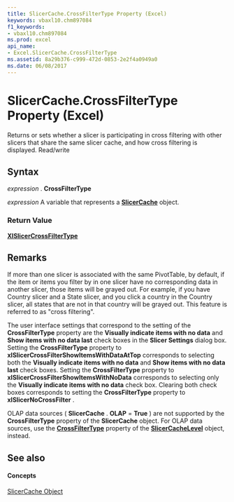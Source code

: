 ```yaml
---
title: SlicerCache.CrossFilterType Property (Excel)
keywords: vbaxl10.chm897084
f1_keywords:
- vbaxl10.chm897084
ms.prod: excel
api_name:
- Excel.SlicerCache.CrossFilterType
ms.assetid: 8a29b376-c999-472d-0853-2e2f4a0949a0
ms.date: 06/08/2017
---
```



# SlicerCache.CrossFilterType Property (Excel)

Returns or sets whether a slicer is participating in cross filtering with other slicers that share the same slicer cache, and how cross filtering is displayed. Read/write


## Syntax

 _expression_ . **CrossFilterType**

 _expression_ A variable that represents a **[SlicerCache](Excel.SlicerCache.md)** object.


### Return Value

 **[XlSlicerCrossFilterType](Excel.XlSlicerCrossFilterType.md)**


## Remarks

If more than one slicer is associated with the same PivotTable, by default, if the item or items you filter by in one slicer have no corresponding data in another slicer, those items will be grayed out. For example, if you have Country slicer and a State slicer, and you click a country in the Country slicer, all states that are not in that country will be grayed out. This feature is referred to as "cross filtering". 

The user interface settings that correspond to the setting of the  **CrossFilterType** property are the **Visually indicate items with no data** and **Show items with no data last** check boxes in the **Slicer Settings** dialog box. Setting the **CrossFilterType** property to **xlSlicerCrossFilterShowItemsWithDataAtTop** corresponds to selecting both the **Visually indicate items with no data** and **Show items with no data last** check boxes. Setting the **CrossFilterType** property to **xlSlicerCrossFilterShowItemsWithNoData** corresponds to selecting only the **Visually indicate items with no data** check box. Clearing both check boxes corresponds to setting the **CrossFilterType** property to **xlSlicerNoCrossFilter** .

 OLAP data sources ( **SlicerCache** . **OLAP** = **True** ) are not supported by the **CrossFilterType** property of the **SlicerCache** object. For OLAP data sources, use the **[CrossFilterType](Excel.SlicerCacheLevel.CrossFilterType.md)** property of the **[SlicerCacheLevel](Excel.SlicerCacheLevel.md)** object, instead.


## See also


#### Concepts


[SlicerCache Object](Excel.SlicerCache.md)

